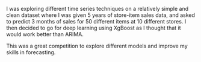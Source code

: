 I was exploring different time series techniques on a relatively simple and clean dataset where I was  given 5 years of store-item sales data, and asked to predict 3 months of sales for 50 different items at 10 different stores.
I then decided to go for deep learning using XgBoost as I thought that it would work better than ARIMA.

This was a great competition to explore different models and improve my skills in forecasting.

